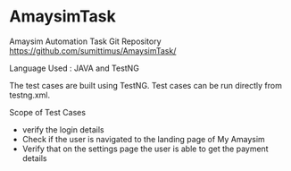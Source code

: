# AmaysimTask
Amaysim Automation Task
Git Repository https://github.com/sumittimus/AmaysimTask/

Language Used : JAVA and TestNG

The test cases are built using TestNG. 
Test cases can be run directly from testng.xml.

Scope of Test Cases
- verify the login details
- Check if the user is navigated to the landing page of My Amaysim
- Verify that on the settings page the user is able to get the payment details

